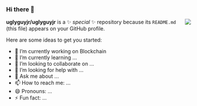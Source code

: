 ### Hi there 👋

<img align="right" src="https://github-readme-stats.vercel.app/api/top-langs?username=uglyguyjr&langs_count=6&show_icons=true&count_private=true&theme=github_dark"></img>

**uglyguyjr/uglyguyjr** is a ✨ _special_ ✨ repository because its `README.md` (this file) appears on your GitHub profile.

Here are some ideas to get you started:

- 🔭 I’m currently working on Blockchain
- 🌱 I’m currently learning ...
- 👯 I’m looking to collaborate on ...
- 🤔 I’m looking for help with ...
- 💬 Ask me about ...
- 📫 How to reach me: ...
- 😄 Pronouns: ...
- ⚡ Fun fact: ...
